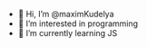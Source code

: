 - 👋 Hi, I’m @maximKudelya
- 👀 I’m interested in programming
- 🌱 I’m currently learning JS


<!---
maximKudelya/maximKudelya is a ✨ special ✨ repository because its `README.md` (this file) appears on your GitHub profile.
You can click the Preview link to take a look at your changes.
--->
